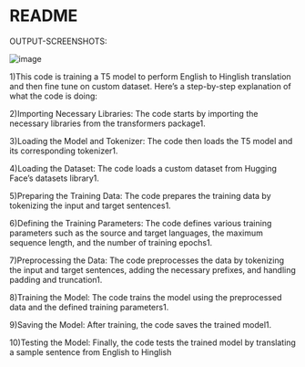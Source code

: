 # README


OUTPUT-SCREENSHOTS:

![image](https://github.com/sarthak37/ml/assets/52873771/ac416014-2786-4797-893c-24e13593c35a)



1)This code is training a T5 model to perform English to Hinglish translation and then fine tune on custom dataset. Here’s a step-by-step explanation of what the code is doing:

2)Importing Necessary Libraries: The code starts by importing the necessary libraries from the transformers package1.

3)Loading the Model and Tokenizer: The code then loads the T5 model and its corresponding tokenizer1.

4)Loading the Dataset: The code loads a custom dataset from Hugging Face’s datasets library1.

5)Preparing the Training Data: The code prepares the training data by tokenizing the input and target sentences1.

6)Defining the Training Parameters: The code defines various training parameters such as the source and target languages, the maximum sequence length, and the number of training epochs1.

7)Preprocessing the Data: The code preprocesses the data by tokenizing the input and target sentences, adding the necessary prefixes, and handling padding and truncation1.

8)Training the Model: The code trains the model using the preprocessed data and the defined training parameters1.

9)Saving the Model: After training, the code saves the trained model1.

10)Testing the Model: Finally, the code tests the trained model by translating a sample sentence from English to Hinglish
